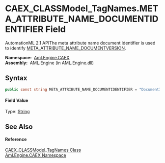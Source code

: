CAEX_CLASSModel_TagNames.META_ATTRIBUTE_NAME_DOCUMENTIDENTIFIER Field
=====================================================================
AutomationML 2.1 APIThe meta attribute name document identifier is used to identify [META_ATTRIBUTE_NAME_DOCUMENTVERSION][1].

  **Namespace:**  [Aml.Engine.CAEX][2]  
  **Assembly:**  AML.Engine (in AML.Engine.dll)

Syntax
------

```csharp
public const string META_ATTRIBUTE_NAME_DOCUMENTIDENTIFIER = "DocumentIdentifier"
```

#### Field Value
Type: [String][3]

See Also
--------

#### Reference
[CAEX_CLASSModel_TagNames Class][4]  
[Aml.Engine.CAEX Namespace][2]  

[1]: META_ATTRIBUTE_NAME_DOCUMENTVERSION.md
[2]: ../README.md
[3]: https://docs.microsoft.com/dotnet/api/system.string
[4]: README.md
[5]: https://www.automationml.org
[6]: ../../icons/logoShade.png